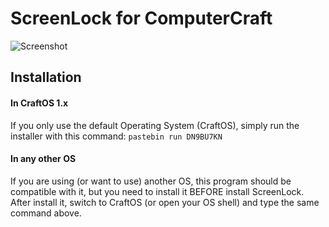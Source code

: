 # ScreenLock for ComputerCraft
![Screenshot](https://blaudev.es/res/screenshots/screenlock_1.png)
## Installation
#### In CraftOS 1.x
If you only use the default Operating System (CraftOS), simply run the installer with this command: `pastebin run DN9BU7KN`

#### In any other OS
If you are using (or want to use) another OS, this program should be compatible with it, but you need to install it BEFORE install ScreenLock. After install it, switch to CraftOS (or open your OS shell) and type the same command above.
